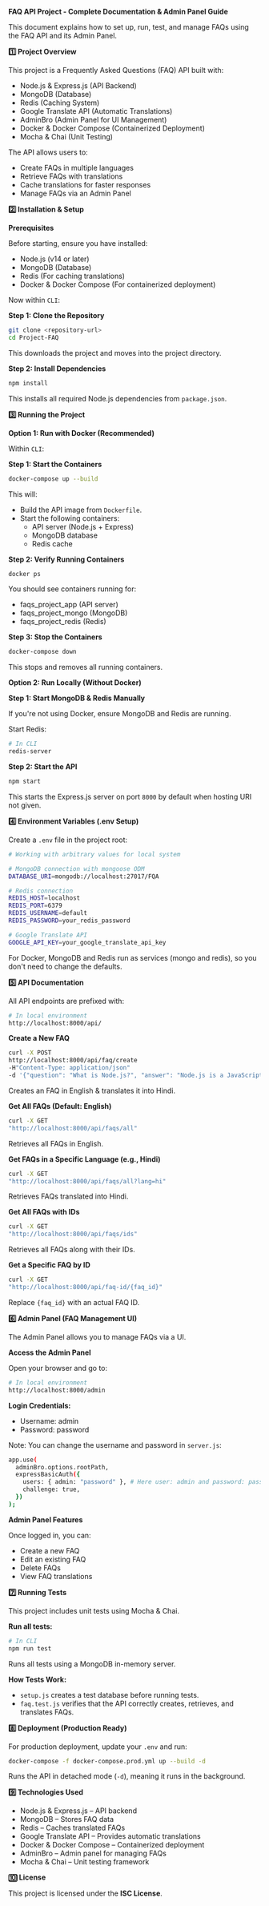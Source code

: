 **FAQ API Project - Complete Documentation & Admin Panel Guide**

This document explains how to set up, run, test, and manage FAQs using the FAQ API and its Admin Panel.


**1️⃣ Project Overview**

This project is a Frequently Asked Questions (FAQ) API built with:

- Node.js & Express.js (API Backend)
- MongoDB (Database)
- Redis (Caching System)
- Google Translate API (Automatic Translations)
- AdminBro (Admin Panel for UI Management)
- Docker & Docker Compose (Containerized Deployment)
- Mocha & Chai (Unit Testing)

The API allows users to:
- Create FAQs in multiple languages
- Retrieve FAQs with translations
- Cache translations for faster responses
- Manage FAQs via an Admin Panel


**2️⃣ Installation & Setup**

**Prerequisites**

Before starting, ensure you have installed:

- Node.js (v14 or later)
- MongoDB (Database)
- Redis (For caching translations)
- Docker & Docker Compose (For containerized deployment)

Now within `CLI`:

**Step 1: Clone the Repository**
```bash
git clone <repository-url>  
cd Project-FAQ
```

This downloads the project and moves into the project directory.

**Step 2: Install Dependencies**

``` bash
npm install
```

This installs all required Node.js dependencies from `package.json`.


**3️⃣ Running the Project**

**Option 1: Run with Docker (Recommended)**

Within `CLI`:

**Step 1: Start the Containers**

``` bash
docker-compose up --build
```

This will:
- Build the API image from `Dockerfile`.
- Start the following containers:
  - API server (Node.js + Express)
  - MongoDB database
  - Redis cache

**Step 2: Verify Running Containers**

``` bash
docker ps
```

You should see containers running for:
- faqs_project_app (API server)
- faqs_project_mongo (MongoDB)
- faqs_project_redis (Redis)

**Step 3: Stop the Containers**

``` bash
docker-compose down
```

This stops and removes all running containers.

**Option 2: Run Locally (Without Docker)**

**Step 1: Start MongoDB & Redis Manually**

If you're not using Docker, ensure MongoDB and Redis are running.

Start Redis:

``` bash
# In CLI
redis-server
```

**Step 2: Start the API**

``` bash
npm start
```

This starts the Express.js server on port `8000` by default when hosting URI not given.


**4️⃣ Environment Variables (.env Setup)**

Create a `.env` file in the project root:

``` bash
# Working with arbitrary values for local system

# MongoDB connection with mongoose ODM
DATABASE_URI=mongodb://localhost:27017/FQA

# Redis connection  
REDIS_HOST=localhost  
REDIS_PORT=6379 
REDIS_USERNAME=default  
REDIS_PASSWORD=your_redis_password

# Google Translate API 
GOOGLE_API_KEY=your_google_translate_api_key
```

For Docker, MongoDB and Redis run as services (mongo and redis), so you don't need to change the defaults.


**5️⃣ API Documentation**

All API endpoints are prefixed with:

```bash
# In local environment 
http://localhost:8000/api/
```

**Create a New FAQ**

``` bash
curl -X POST
http://localhost:8000/api/faq/create
-H"Content-Type: application/json"
-d '{"question": "What is Node.js?", "answer": "Node.js is a JavaScript runtime.", "lang": "hi"}'
```

Creates an FAQ in English & translates it into Hindi.

**Get All FAQs (Default: English)**

``` bash
curl -X GET
"http://localhost:8000/api/faqs/all"
```

Retrieves all FAQs in English.

**Get FAQs in a Specific Language (e.g., Hindi)**

``` bash
curl -X GET
"http://localhost:8000/api/faqs/all?lang=hi"
```

Retrieves FAQs translated into Hindi.

**Get All FAQs with IDs**

``` bash
curl -X GET
"http://localhost:8000/api/faqs/ids"
```

Retrieves all FAQs along with their IDs.

**Get a Specific FAQ by ID**

``` bash
curl -X GET
"http://localhost:8000/api/faq-id/{faq_id}"
```

Replace `{faq_id}` with an actual FAQ ID.


**6️⃣ Admin Panel (FAQ Management UI)**

The Admin Panel allows you to manage FAQs via a UI.

**Access the Admin Panel**

Open your browser and go to:

``` bash
# In local environment 
http://localhost:8000/admin
```

**Login Credentials:**
- Username: admin
- Password: password

Note: You can change the username and password in `server.js`:

``` bash
app.use(  
  adminBro.options.rootPath,  
  expressBasicAuth({  
    users: { admin: "password" }, # Here user: admin and password: password 
    challenge: true,  
  })  
);
```

**Admin Panel Features**

Once logged in, you can:
- Create a new FAQ
- Edit an existing FAQ
- Delete FAQs
- View FAQ translations


**7️⃣ Running Tests**

This project includes unit tests using Mocha & Chai.

**Run all tests:**

``` bash
# In CLI
npm run test
```

Runs all tests using a MongoDB in-memory server.

**How Tests Work:**
- `setup.js` creates a test database before running tests.
- `faq.test.js` verifies that the API correctly creates, retrieves, and translates FAQs.


**8️⃣ Deployment (Production Ready)**

For production deployment, update your `.env` and run:

``` bash
docker-compose -f docker-compose.prod.yml up --build -d
```

Runs the API in detached mode (`-d`), meaning it runs in the background.


**9️⃣ Technologies Used**

- Node.js & Express.js – API backend
- MongoDB – Stores FAQ data
- Redis – Caches translated FAQs
- Google Translate API – Provides automatic translations
- Docker & Docker Compose – Containerized deployment
- AdminBro – Admin panel for managing FAQs
- Mocha & Chai – Unit testing framework


**🔟 License**

This project is licensed under the **ISC License**.
